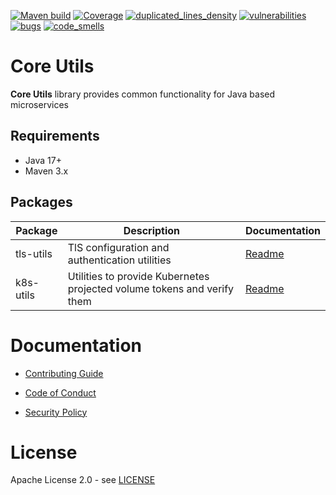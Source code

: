 [![Maven build](https://github.com/Netcracker/qubership-core-utils/actions/workflows/maven-build.yaml/badge.svg)](https://github.com/Netcracker/qubership-core-utils/actions/workflows/maven-build.yaml)
[![Coverage](https://sonarcloud.io/api/project_badges/measure?metric=coverage&project=Netcracker_qubership-core-utils)](https://sonarcloud.io/summary/overall?id=Netcracker_qubership-core-utils)
[![duplicated_lines_density](https://sonarcloud.io/api/project_badges/measure?metric=duplicated_lines_density&project=Netcracker_qubership-core-utils)](https://sonarcloud.io/summary/overall?id=Netcracker_qubership-core-utils)
[![vulnerabilities](https://sonarcloud.io/api/project_badges/measure?metric=vulnerabilities&project=Netcracker_qubership-core-utils)](https://sonarcloud.io/summary/overall?id=Netcracker_qubership-core-utils)
[![bugs](https://sonarcloud.io/api/project_badges/measure?metric=bugs&project=Netcracker_qubership-core-utils)](https://sonarcloud.io/summary/overall?id=Netcracker_qubership-core-utils)
[![code_smells](https://sonarcloud.io/api/project_badges/measure?metric=code_smells&project=Netcracker_qubership-core-utils)](https://sonarcloud.io/summary/overall?id=Netcracker_qubership-core-utils)

# Core Utils

**Core Utils** library provides common functionality for Java based microservices

## Requirements

- Java 17+
- Maven 3.x

## Packages

|Package|Description|Documentation|
|---|---|---|
|tls-utils|TlS configuration and authentication utilities|[Readme](tls/README.md)|
|k8s-utils|Utilities to provide Kubernetes projected volume tokens and verify them|[Readme](k8s/README.md)|

# Documentation

- [Contributing Guide](CONTRIBUTING.md)
- [Code of Conduct](CODE-OF-CONDUCT.md)
  
- [Security Policy](SECURITY.md)

# License

Apache License 2.0 - see [LICENSE](LICENSE)

